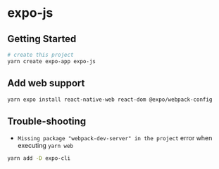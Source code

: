 # expo-js

## Getting Started

```sh
# create this project
yarn create expo-app expo-js
```

## Add web support

```sh
yarn expo install react-native-web react-dom @expo/webpack-config
```

## Trouble-shooting

- `Missing package "webpack-dev-server" in the project` error when executing `yarn web`

```sh
yarn add -D expo-cli
```
